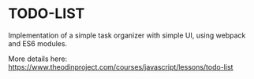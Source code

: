 # TODO-LIST



Implementation of a simple task organizer with simple UI, using webpack and ES6 modules.

More details here: https://www.theodinproject.com/courses/javascript/lessons/todo-list
